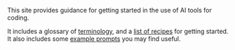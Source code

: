 This site provides guidance for getting started in the use of AI tools for coding.

It includes a glossary of [terminology](terminology.md), and a [list of recipes](recipes.md) for getting started.
It also includes some [example prompts](prompts.md) you may find useful.
